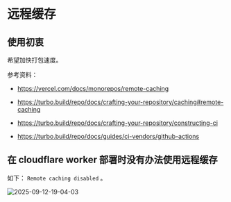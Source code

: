 # 远程缓存

## 使用初衷

希望加快打包速度。

参考资料：

- https://vercel.com/docs/monorepos/remote-caching
- https://turbo.build/repo/docs/crafting-your-repository/caching#remote-caching
- https://turbo.build/repo/docs/crafting-your-repository/constructing-ci

- https://turbo.build/repo/docs/guides/ci-vendors/github-actions

## 在 cloudflare worker 部署时没有办法使用远程缓存

<!-- TODO: 优化在 cloudflare worker 部署时没有办法使用远程缓存 -->

如下： `Remote caching disabled` 。

![2025-09-12-19-04-03](https://gh-img-store.ruan-cat.com/img/2025-09-12-19-04-03.png)
